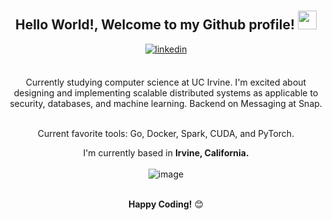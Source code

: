 <div align="center">
<!-- <img width="100%" alt="Developer Illustration" src="https://github.com/abdoachhoubi/abdoachhoubi/blob/main/gifs/Illustration.gif"/> -->
<br />
<br />
<h2> Hello World!, Welcome to my Github profile! <img src="https://github.com/abdoachhoubi/abdoachhoubi/blob/main/gifs/Hi.gif" width="30"></h2>
<a href="https://linkedin.com/in/andrewmnho" target="_blank">
<img src=https://img.shields.io/badge/linkedin-%2300acee.svg?color=405DE6&style=for-the-badge&logo=linkedin&logoColor=white alt=linkedin style="margin-bottom: 5px;" />
</a>
<br />
<br />

Currently studying computer science at UC Irvine. I'm excited about designing and implementing scalable distributed systems as applicable to security, databases, and machine learning.
Backend on Messaging at Snap.

<br/>
Current favorite tools: Go, Docker, Spark, CUDA, and PyTorch.
<br />

I'm currently based in **Irvine, California.**
<br />
<br />
![image](https://github.com/user-attachments/assets/e401e28c-61d6-478e-b3bc-91790921a38e)
<br />
<br />

**Happy Coding!** 😊

</div>

